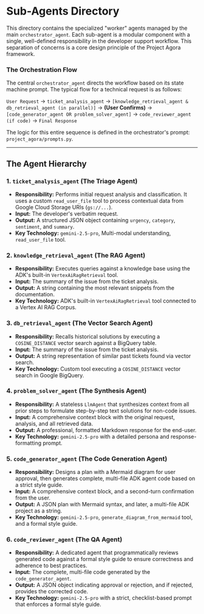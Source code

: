 # Sub-Agents Directory

This directory contains the specialized "worker" agents managed by the main `orchestrator_agent`. Each sub-agent is a modular component with a single, well-defined responsibility in the developer support workflow. This separation of concerns is a core design principle of the Project Agora framework.

### The Orchestration Flow

The central `orchestrator_agent` directs the workflow based on its state machine prompt. The typical flow for a technical request is as follows:

`User Request` → `ticket_analysis_agent` → `[knowledge_retrieval_agent & db_retrieval_agent (in parallel)]` → **(User Confirms)** → `[code_generator_agent OR problem_solver_agent]` → `code_reviewer_agent (if code)` → `Final Response`

The logic for this entire sequence is defined in the orchestrator's prompt: `project_agora/prompts.py`.

---

## The Agent Hierarchy

### 1. `ticket_analysis_agent` (The Triage Agent)
*   **Responsibility:** Performs initial request analysis and classification. It uses a custom `read_user_file` tool to process contextual data from Google Cloud Storage URIs (`gs://...`).
*   **Input:** The developer's verbatim request.
*   **Output:** A structured JSON object containing `urgency`, `category`, `sentiment`, and `summary`.
*   **Key Technology:** `gemini-2.5-pro`, Multi-modal understanding, `read_user_file` tool.

### 2. `knowledge_retrieval_agent` (The RAG Agent)
*   **Responsibility:** Executes queries against a knowledge base using the ADK's built-in `VertexAiRagRetrieval` tool.
*   **Input:** The summary of the issue from the ticket analysis.
*   **Output:** A string containing the most relevant snippets from the documentation.
*   **Key Technology:** ADK's built-in `VertexAiRagRetrieval` tool connected to a Vertex AI RAG Corpus.

### 3. `db_retrieval_agent` (The Vector Search Agent)
*   **Responsibility:** Recalls historical solutions by executing a `COSINE_DISTANCE` vector search against a BigQuery table.
*   **Input:** The summary of the issue from the ticket analysis.
*   **Output:** A string representation of similar past tickets found via vector search.
*   **Key Technology:** Custom tool executing a `COSINE_DISTANCE` vector search in Google BigQuery.

### 4. `problem_solver_agent` (The Synthesis Agent)
*   **Responsibility:** A stateless `LlmAgent` that synthesizes context from all prior steps to formulate step-by-step text solutions for non-code issues.
*   **Input:** A comprehensive context block with the original request, analysis, and all retrieved data.
*   **Output:** A professional, formatted Markdown response for the end-user.
*   **Key Technology:** `gemini-2.5-pro` with a detailed persona and response-formatting prompt.

### 5. `code_generator_agent` (The Code Generation Agent)
*   **Responsibility:** Designs a plan with a Mermaid diagram for user approval, then generates complete, multi-file ADK agent code based on a strict style guide.
*   **Input:** A comprehensive context block, and a second-turn confirmation from the user.
*   **Output:** A JSON plan with Mermaid syntax, and later, a multi-file ADK project as a string.
*   **Key Technology:** `gemini-2.5-pro`, `generate_diagram_from_mermaid` tool, and a formal style guide.

### 6. `code_reviewer_agent` (The QA Agent)
*   **Responsibility:** A dedicated agent that programmatically reviews generated code against a formal style guide to ensure correctness and adherence to best practices.
*   **Input:** The complete, multi-file code generated by the `code_generator_agent`.
*   **Output:** A JSON object indicating approval or rejection, and if rejected, provides the corrected code.
*   **Key Technology:** `gemini-2.5-pro` with a strict, checklist-based prompt that enforces a formal style guide.
